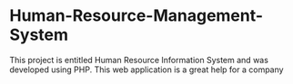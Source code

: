 # Human-Resource-Management-System
This project is entitled Human Resource Information System and was developed using PHP. This web application is a great help for a company 
